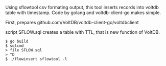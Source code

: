 Using sflowtool csv formating output, this tool inserts records into voltdb table with timestamp. Code by golang and voltdb-client-go makes simple.

First, prepares github.com/VoltDB/voltdb-client-go/voltdbclient

script SFLOW.sql creates a table with TTL, that is new function of VoltDB.

```
$ go build
$ sqlcmd
> file SFLOW.sql
> ^D
$ ./flowinsert sflowtool -l
```


